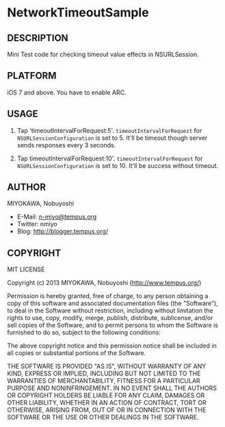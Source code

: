 NetworkTimeoutSample
====================

DESCRIPTION
--------------------

Mini Test code for checking timeout value effects in NSURLSession.


PLATFORM
--------------------

iOS 7 and above.  You have to enable ARC.


USAGE
--------------------

1. Tap 'timeoutIntervalForRequest:5'.
`timeoutIntervalForRequest` for `NSURLSessionConfiguration`
is set to 5.  It'll be timeout though server sends
responses every 3 seconds.

2. Tap timeoutIntervalForRequest:10'.
`timeoutIntervalForRequest` for `NSURLSessionConfiguration`
is set to 10.  It'll be success without timeout.


AUTHOR
--------------------

MIYOKAWA, Nobuyoshi

* E-Mail: n-miyo@tempus.org
* Twitter: nmiyo
* Blog: http://blogger.tempus.org/


COPYRIGHT
--------------------

MIT LICENSE

Copyright (c) 2013 MIYOKAWA, Nobuyoshi (http://www.tempus.org/)

Permission is hereby granted, free of charge, to any person obtaining a
copy of this software and associated documentation files (the "Software"),
to deal in the Software without restriction, including without limitation
the rights to use, copy, modify, merge, publish, distribute, sublicense,
and/or sell copies of the Software, and to permit persons to whom the
Software is furnished to do so, subject to the following conditions:

The above copyright notice and this permission notice shall be included in
all copies or substantial portions of the Software.

THE SOFTWARE IS PROVIDED "AS IS", WITHOUT WARRANTY OF ANY KIND, EXPRESS OR
IMPLIED, INCLUDING BUT NOT LIMITED TO THE WARRANTIES OF MERCHANTABILITY,
FITNESS FOR A PARTICULAR PURPOSE AND NONINFRINGEMENT. IN NO EVENT SHALL THE
AUTHORS OR COPYRIGHT HOLDERS BE LIABLE FOR ANY CLAIM, DAMAGES OR OTHER
LIABILITY, WHETHER IN AN ACTION OF CONTRACT, TORT OR OTHERWISE, ARISING
FROM, OUT OF OR IN CONNECTION WITH THE SOFTWARE OR THE USE OR OTHER
DEALINGS IN THE SOFTWARE.
